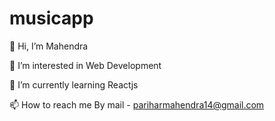 # musicapp
👋 Hi, I’m Mahendra 

👀 I’m interested in Web Development

🌱 I’m currently learning Reactjs

📫 How to reach me By mail - pariharmahendra14@gmail.com
